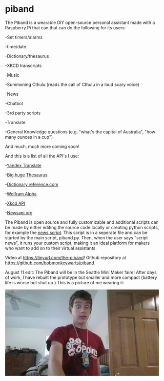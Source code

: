 # piband
The Piband is a wearable DIY open-source personal assistant made with a Raspberry Pi that can that can do the following for its users:

-Set timers/alarms

-time/date

-Dictionary/thesaurus

-XKCD transcripts

-Music

-Summoning Cthulu (reads the call of Cthulu in a loud scary voice)

-News

-Chatbot

-3rd party scripts

-Translate

-General Knowledge questions (e.g. "what's the capital of Australia", "how many ounces in a cup")

And much, much more coming soon!

And this is a list of all the API's I use:

-[Yandex Translate](http://translate.yandex.com)

-[Big huge Thesaurus](https://words.bighugelabs.com/api.php)

-[Dictionary.reference.com](https://dictionary.reference.com)

-[Wolfram Alpha](https://www.wolframalpha.com/)

-[Xkcd API](https://xkcd.com)

-[Newsapi.org](https://newsapi.org)

The Piband is open source and fully customizable and additional scripts can be made by either editing the source code locally or creating python scripts, for example the [news script](https://github.com/bobmonkeywarts/piband/blob/master/src/news.py). This script is in a seperate file and can be started by the main script, piband.py. Then, when the user says "script news", it runs your custom script, making it an ideal platform for makers who want to add on to their virtual assistants.


Video at https://tinyurl.com/the-piband! Github repository at https://github.com/bobmonkeywarts/piband.

August 11 edit: The Piband will be in the Seattle Mini Maker faire! After days of work, I have rebuilt the prototype but smaller and more compact (battery life is worse but shut up.) This is a picture of me wearing it:

<img src="WIN_20170811_18_42_41_Pro.jpg" alt="me wearing a hot fasion statement" class="inline"/>
